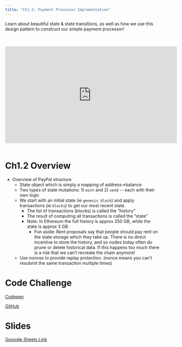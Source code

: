 ```yaml
---
title: "Ch1.2: Payment Processor Implementation"
---
```


Learn about beautiful state & state transitions, as well as how we use this design pattern to construct our simple payment processor!

<br />
<br />
<iframe width="560" height="315" src="https://www.youtube-nocookie.com/embed/XIsn8-5Xekc" frameborder="0" allow="accelerometer; autoplay; encrypted-media; gyroscope; picture-in-picture" allowfullscreen></iframe>
<br />
<br />

# Ch1.2 Overview

* Overview of PayPal structure
   * State object which is simply a mapping of address->balance
   * Two types of state mutations: 1) `mint` and 2) `send` -- each with their own logic
   * We start with an initial state (ie `genesis block`) and apply transactions (ie `blocks`) to get our most recent state.
      * The list of transactions (blocks) is called the “history”
      * The result of computing all transactions is called the “state”
      * Note: In Ethereum the full history is approx 250 GB, while the state is approx 3 GB.
         * Fun aside: Rent proposals say that people should pay rent on the state storage which they take up. There is no direct incentive to store the history, and so nodes today often do prune or delete historical data. If this happens too much there is a risk that we can’t recreate the chain anymore!
   * Use nonces to provide replay protection. (nonce means you can’t resubmit the same transaction multiple times)

# Code Challenge

[Codepen](https://codepen.io/karlfloersch/pen/YaEoYy?editors=0012)

[GitHub](https://github.com/cryptoeconomics-study/code)

# Slides

[Gooogle Sheets Link]()


<br />
